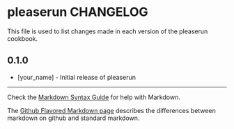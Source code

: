 pleaserun CHANGELOG
===================

This file is used to list changes made in each version of the pleaserun cookbook.

0.1.0
-----
- [your_name] - Initial release of pleaserun

- - -
Check the [Markdown Syntax Guide](http://daringfireball.net/projects/markdown/syntax) for help with Markdown.

The [Github Flavored Markdown page](http://github.github.com/github-flavored-markdown/) describes the differences between markdown on github and standard markdown.
